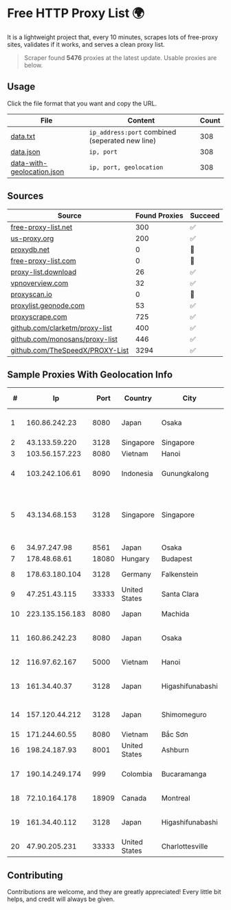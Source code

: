 
# Free HTTP Proxy List 🌍

It is a lightweight project that, every 10 minutes, scrapes lots of free-proxy sites, validates if it works, and serves a clean proxy list.


> Scraper found **5476** proxies at the latest update. Usable proxies are below.

## Usage

Click the file format that you want and copy the URL.


|File|Content|Count|
|----|-------|-----|
|[data.txt](https://raw.githubusercontent.com/themiralay/Proxy-List-World/master/data.txt)|`ip_address:port` combined (seperated new line)|308|
|[data.json](https://raw.githubusercontent.com/themiralay/Proxy-List-World/master/data.json)|`ip, port`|308|
|[data-with-geolocation.json](https://raw.githubusercontent.com/themiralay/Proxy-List-World/master/data-with-geolocation.json)|`ip, port, geolocation`|308|

## Sources

|Source|Found Proxies|Succeed|
|------|-------------|-------|
|[free-proxy-list.net](https://free-proxy-list.net)|300|✅|
|[us-proxy.org](https://www.us-proxy.org)|200|✅|
|[proxydb.net](http://proxydb.net)|0|🚫|
|[free-proxy-list.com](https://free-proxy-list.com/?page=&port=&type%5B%5D=http&type%5B%5D=https&up_time=0&search=Search)|0|🚫|
|[proxy-list.download](https://www.proxy-list.download/HTTP)|26|✅|
|[vpnoverview.com](https://vpnoverview.com/privacy/anonymous-browsing/free-proxy-servers)|32|✅|
|[proxyscan.io](https://www.proxyscan.io)|0|🚫|
|[proxylist.geonode.com](https://proxylist.geonode.com/api/proxy-list?limit=300&page=1&sort_by=lastChecked&sort_type=desc&protocols=http,https)|53|✅|
|[proxyscrape.com](https://api.proxyscrape.com/v2/?request=displayproxies&protocol=http&timeout=10000&country=all&ssl=all&anonymity=all)|725|✅|
|[github.com/clarketm/proxy-list](https://raw.githubusercontent.com/clarketm/proxy-list/master/proxy-list-raw.txt)|400|✅|
|[github.com/monosans/proxy-list](https://raw.githubusercontent.com/monosans/proxy-list/main/proxies/http.txt)|446|✅|
|[github.com/TheSpeedX/PROXY-List](https://raw.githubusercontent.com/TheSpeedX/PROXY-List/master/http.txt)|3294|✅|


## Sample Proxies With Geolocation Info

|#|Ip|Port|Country|City|Internet Service Provider|
|-|--|----|-------|----|-------------------------|
|1|160.86.242.23|8080|Japan|Osaka|Sony Network Communications Inc|
|2|43.133.59.220|3128|Singapore|Singapore|Aceville Pte.ltd|
|3|103.56.157.223|8080|Vietnam|Hanoi|VCCORP|
|4|103.242.106.61|8090|Indonesia|Gunungkalong|PT Lintas Jaringan Nusantara|
|5|43.134.68.153|3128|Singapore|Singapore|Shenzhen Tencent Computer Systems Company Limited|
|6|34.97.247.98|8561|Japan|Osaka|Google LLC|
|7|178.48.68.61|18080|Hungary|Budapest|UPC|
|8|178.63.180.104|3128|Germany|Falkenstein|Hetzner Online GmbH|
|9|47.251.43.115|33333|United States|Santa Clara|Alibaba Cloud LLC|
|10|223.135.156.183|8080|Japan|Machida|So-net Corporation|
|11|160.86.242.23|8080|Japan|Osaka|Sony Network Communications Inc|
|12|116.97.62.167|5000|Vietnam|Hanoi|Viettel Corporation|
|13|161.34.40.37|3128|Japan|Higashifunabashi|NTT PC Communications, Inc.|
|14|157.120.44.212|3128|Japan|Shimomeguro|NTT PC Communications, Inc.|
|15|171.244.60.55|8080|Vietnam|Bắc Sơn|VIETEL|
|16|198.24.187.93|8001|United States|Ashburn|Secured Servers LLC|
|17|190.14.249.174|999|Colombia|Bucaramanga|Media Commerce Partners S.A|
|18|72.10.164.178|18909|Canada|Montreal|GloboTech Communications|
|19|161.34.40.112|3128|Japan|Higashifunabashi|NTT PC Communications, Inc.|
|20|47.90.205.231|33333|United States|Charlottesville|Alibaba.com LLC|



## Contributing

Contributions are welcome, and they are greatly appreciated! Every
little bit helps, and credit will always be given.

